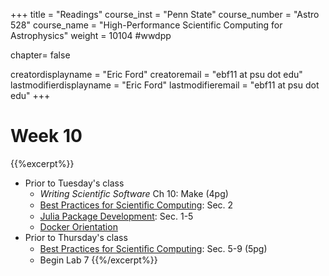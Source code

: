 +++
title = "Readings"
course_inst = "Penn State"
course_number = "Astro 528"
course_name = "High-Performance Scientific Computing for Astrophysics"
weight = 10104  #wwdpp

chapter= false

creatordisplayname = "Eric Ford"
creatoremail = "ebf11 at psu dot edu"
lastmodifierdisplayname = "Eric Ford"
lastmodifieremail = "ebf11 at psu dot edu"
+++


# Week 10
{{%excerpt%}}
- Prior to Tuesday's class
  + _Writing Scientific Software_ Ch 10: Make (4pg)
  + [Best Practices for Scientiﬁc Computing](http://arxiv.org/pdf/1210.0530v4.pdf): Sec. 2
  + [Julia Package Development](https://julialang.github.io/Pkg.jl/v1/): Sec. 1-5
  + [Docker Orientation](https://docs.docker.com/get-started/)
- Prior to Thursday's class
  + [Best Practices for Scientiﬁc Computing](http://arxiv.org/pdf/1210.0530v4.pdf): Sec. 5-9 (5pg)
  + Begin Lab 7
{{%/excerpt%}}
